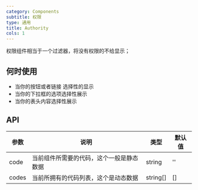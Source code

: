 ```yaml
---
category: Components
subtitle: 权限
type: 通用
title: Authority
cols: 1
---
```


权限组件相当于一个过滤器，将没有权限的不给显示；

## 何时使用

- 当你的按钮或者链接 选择性的显示
- 当你的下拉框的选项选择性展示
- 当你的表头内容选择性展示

## API

| 参数  | 说明                                     | 类型     | 默认值 |
| ----- | ---------------------------------------- | -------- | ------ |
| code  | 当前组件所需要的代码，这个一般是静态数据 | string   | ''     |
| codes | 当前所拥有的代码列表，这个是动态数据     | string[] | []     |
